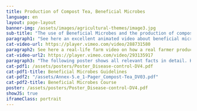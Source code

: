 ```yaml
---
title: Production of Compost Tea, Beneficial Microbes
language: en
layout: page-layout
banner-img: /assets/images/agricultural-themes/image3.jpg
sub-title: "The use of Beneficial Microbes and the production of compost starter and compost tea are important practices for a healthy soil life and a good soil fertility."
paragraph1: "See here an excellent animated video about beneficial microbes, how to produce compost starter and compost tea and what benefits farmers get:"
cat-video-url: https://player.vimeo.com/video/288731580
paragraph2: See here a real-life farm video on how a real farmer produces his own compost tea and which benefits he gets from it.
cat-video-url2: https://player.vimeo.com/video/293135917
paragraph3: "The following poster shows all relevant facts in detail. Have a look at it:"
cat-pdf1: /assets/posters/Poster_Disease-control-DV4.pdf
cat-pdf1-title: Beneficial Microbes Guidelines
cat-pdf2: "/assets/Annex-5.e_1-Pager_Compost-Tea_DV03.pdf"
cat-pdf2-title: Beneficial Microbes Course
poster: /assets/posters/Poster_Disease-control-DV4.pdf
showJS: true
iframeClass: portrait
---
```


